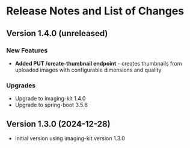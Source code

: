 # Release Notes and List of Changes

## Version 1.4.0 (unreleased)

### New Features
- **Added PUT /create-thumbnail endpoint** - creates thumbnails from uploaded images with configurable dimensions and quality

### Upgrades
- Upgrade to imaging-kit 1.4.0
- Upgrade to spring-boot 3.5.6

## Version  1.3.0 (2024-12-28)
- Initial version using imaging-kit version 1.3.0